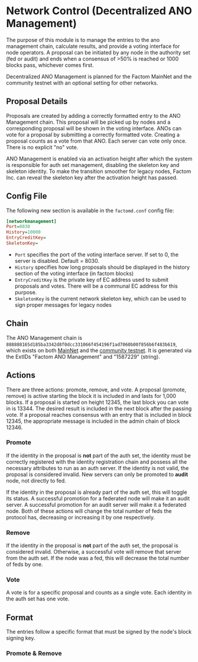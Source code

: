 # Network Control (Decentralized ANO Management)

The purpose of this module is to manage the entries to the ano management chain, calculate results, and provide a voting interface for node operators. A proposal can be initiated by any node in the authority set (fed or audit) and ends when a consensus of >50% is reached or 1000 blocks pass, whichever comes first.

Decentralized ANO Management is planned for the Factom MainNet and the community testnet with an optional setting for other networks.


## Proposal Details

Proposals are created by adding a correctly formatted entry to the ANO Management chain. This proposal will be picked up by nodes and a corresponding proposal will be shown in the voting interface. ANOs can vote for a proposal by submitting a correctly formatted vote. Creating a proposal counts as a vote from that ANO. Each server can vote only once. There is no explicit "no" vote.

ANO Management is enabled via an activation height after which the system is responsible for auth set management, disabling the skeleton key and skeleton identity. To make the transition smoother for legacy nodes, Factom Inc. can reveal the skeleton key after the activation height has passed.

## Config File

The following new section is available in the `factomd.conf` config file:
```ini
[networkmanagement]
Port=8030
History=10000
EntryCreditKey=
SkeletonKey=
```

* `Port` specifies the port of the voting interface server. If set to 0, the server is disabled. Default = 8030.
* `History` specifies how long proposals should be displayed in the history section of the voting interface (in factom blocks)
* `EntryCreditKey` is the private key of EC address used to submit proposals and votes. There will be a communal EC address for this purpose.
* `SkeletonKey` is the current network skeleton key, which can be used to sign proper messages for legacy nodes


## Chain

The ANO Management chain is `888888165d185ba3342d8f0dcc331066f454196f1ad7060b00f856b6f483b619`, which exists on both [MainNet](https://explorer.factom.pro/chains/888888165d185ba3342d8f0dcc331066f454196f1ad7060b00f856b6f483b619) and the [community testnet](https://testnet.factoid.org/entry?hash=7033579b015ebeee3d5e146321978cc9640cf43eed32b0eb3b18a3c67f9b8649). It is generated via the ExtIDs "Factom ANO Management" and "1587229" (string).

## Actions

There are three actions: promote, remove, and vote. A proposal (promote, remove) is active starting the block it is included in and lasts for 1,000 blocks. If a proposal is started on height 12345, the last block you can vote in is 13344. The desired result is included in the next block after the passing vote. If a proposal reaches consensus with an entry that is included in block 12345, the appropriate message is included in the admin chain of block 12346.

### Promote

If the identity in the proposal is **not** part of the auth set, the identity must be correctly registered with the identity registration chain and possess all the necessary attributes to run as an auth server. If the identity is not valid, the proposal is considered invalid. New servers can only be promoted to **audit** node, not directly to fed.

If the identity in the proposal is already part of the auth set, this will toggle its status. A successful promotion for a federated node will make it an audit server. A successful promotion for an audit server will make it a federated node. Both of these actions will change the total number of feds the protocol has, decreasing or increasing it by one respectively.

### Remove

If the identity in the proposal is **not** part of the auth set, the proposal is considered invalid. Otherwise, a successful vote will remove that server from the auth set. If the node was a fed, this will decrease the total number of feds by one.

### Vote

A vote is for a specific proposal and counts as a single vote. Each identity in the auth set has one vote.

## Format

The entries follow a specific format that must be signed by the node's block signing key.

### Promote & Remove

